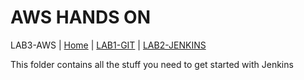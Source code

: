 # AWS HANDS ON 

LAB3-AWS |
[Home](../README.md) |
[LAB1-GIT](../LAB1-GIT/README.md) |
[LAB2-JENKINS](../LAB2-JENKINS/README.md)


This folder contains all the stuff you need to get started with Jenkins 